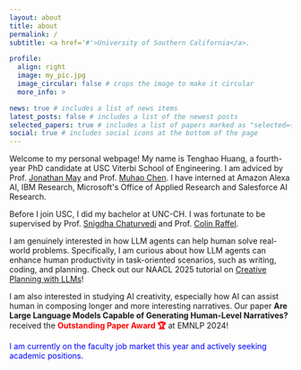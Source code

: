 ```yaml
---
layout: about
title: about
permalink: /
subtitle: <a href='#'>University of Southern California</a>.

profile:
  align: right
  image: my_pic.jpg
  image_circular: false # crops the image to make it circular
  more_info: >

news: true # includes a list of news items
latest_posts: false # includes a list of the newest posts
selected_papers: true # includes a list of papers marked as "selected={true}"
social: true # includes social icons at the bottom of the page
---
```



Welcome to my personal webpage! My name is Tenghao Huang, a fourth-year PhD candidate at USC Viterbi School of Engineering. I am adviced by Prof. [Jonathan May](https://jonmay.github.io/webpage/) and Prof. <a href="https://muhaochen.github.io/">Muhao Chen</a>. I have interned at Amazon Alexa AI, IBM Research, Microsoft's Office of Applied Research and Salesforce AI Research.

Before I join USC, I did my bachelor at UNC-CH. I was fortunate to be supervised by Prof. <a href="https://sites.google.com/site/snigdhac/">Snigdha Chaturvedi</a> and Prof. <a href="https://colinraffel.com/">Colin Raffel</a>.

I am genuinely interested in how LLM agents can help human solve real-world problems. Specifically, I am curious about how LLM agents can enhance human productivity in task-oriented scenarios, such as writing, coding, and planning. Check out our NAACL 2025 tutorial on [Creative Planning with LLMs](https://aclanthology.org/2025.naacl-tutorial.1/)!

I am also interested in studying AI creativity, especially how AI can assist human in composing longer and more interesting narratives. Our paper **Are Large Language Models Capable of Generating Human-Level Narratives?** received the **<span style="color:red;">Outstanding Paper Award 🏆</span>** at EMNLP 2024!

<span style="color:blue;">
I am currently on the faculty job market this year and actively seeking academic positions.
</span>
